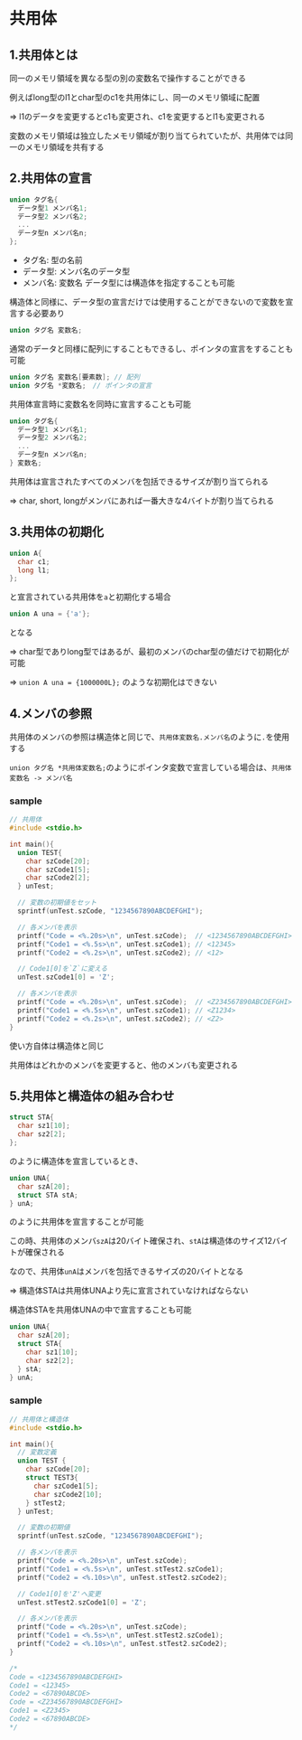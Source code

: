 # 共用体

## 1.共用体とは
同一のメモリ領域を異なる型の別の変数名で操作することができる

例えばlong型のl1とchar型のc1を共用体にし、同一のメモリ領域に配置

=> l1のデータを変更するとc1も変更され、c1を変更するとl1も変更される

変数のメモリ領域は独立したメモリ領域が割り当てられていたが、共用体では同一のメモリ領域を共有する

## 2.共用体の宣言
```c
union タグ名{
  データ型1 メンバ名1;
  データ型2 メンバ名2;
  ...
  データ型n メンバ名n;
};
```
- タグ名: 型の名前
- データ型: メンバ名のデータ型
- メンバ名: 変数名
データ型には構造体を指定することも可能

構造体と同様に、データ型の宣言だけでは使用することができないので変数を宣言する必要あり

```c
union タグ名 変数名;
```

通常のデータと同様に配列にすることもできるし、ポインタの宣言をすることも可能
```c
union タグ名 変数名[要素数]; // 配列
union タグ名 *変数名;　// ポインタの宣言
```

共用体宣言時に変数名を同時に宣言することも可能
```c
union タグ名{
  データ型1 メンバ名1;
  データ型2 メンバ名2;
  ...
  データ型n メンバ名n;
} 変数名;
```

共用体は宣言されたすべてのメンバを包括できるサイズが割り当てられる

=> char, short, longがメンバにあれば一番大きな4バイトが割り当てられる

## 3.共用体の初期化
```c
union A{
  char c1;
  long l1;
};
```
と宣言されている共用体を`a`と初期化する場合
```c
union A una = {'a'};
```
となる

=> char型でありlong型ではあるが、最初のメンバのchar型の値だけで初期化が可能

=> `union A una = {1000000L};` のような初期化はできない

## 4.メンバの参照
共用体のメンバの参照は構造体と同じで、`共用体変数名.メンバ名`のように`.`を使用する

`union タグ名 *共用体変数名;`のようにポインタ変数で宣言している場合は、`共用体変数名 -> メンバ名`

### sample
```c
// 共用体
#include <stdio.h>

int main(){
  union TEST{
    char szCode[20];
    char szCode1[5];
    char szCode2[2];
  } unTest;

  // 変数の初期値をセット
  sprintf(unTest.szCode, "1234567890ABCDEFGHI");

  // 各メンバを表示
  printf("Code = <%.20s>\n", unTest.szCode);  // <1234567890ABCDEFGHI>
  printf("Code1 = <%.5s>\n", unTest.szCode1); // <12345>
  printf("Code2 = <%.2s>\n", unTest.szCode2); // <12>

  // Code1[0]を`Z`に変える
  unTest.szCode1[0] = 'Z';

  // 各メンバを表示
  printf("Code = <%.20s>\n", unTest.szCode);  // <Z234567890ABCDEFGHI>
  printf("Code1 = <%.5s>\n", unTest.szCode1); // <Z1234>
  printf("Code2 = <%.2s>\n", unTest.szCode2); // <Z2>
}
```
使い方自体は構造体と同じ

共用体はどれかのメンバを変更すると、他のメンバも変更される

## 5.共用体と構造体の組み合わせ
```c
struct STA{
  char sz1[10];
  char sz2[2];
};
```
のように構造体を宣言しているとき、
```c
union UNA{
  char szA[20];
  struct STA stA;
} unA;
```
のように共用体を宣言することが可能

この時、共用体のメンバ`szA`は20バイト確保され、`stA`は構造体のサイズ12バイトが確保される

なので、共用体`unA`はメンバを包括できるサイズの20バイトとなる

=> 構造体STAは共用体UNAより先に宣言されていなければならない

構造体STAを共用体UNAの中で宣言することも可能
```c
union UNA{
  char szA[20];
  struct STA{
    char sz1[10];
    char sz2[2];
  } stA;
} unA;
```

### sample
```c
// 共用体と構造体
#include <stdio.h>

int main(){
  // 変数定義
  union TEST {
    char szCode[20];
    struct TEST3{
      char szCode1[5];
      char szCode2[10];
    } stTest2;
  } unTest;

  // 変数の初期値
  sprintf(unTest.szCode, "1234567890ABCDEFGHI");

  // 各メンバを表示
  printf("Code = <%.20s>\n", unTest.szCode);
  printf("Code1 = <%.5s>\n", unTest.stTest2.szCode1);
  printf("Code2 = <%.10s>\n", unTest.stTest2.szCode2);

  // Code1[0]を'Z'へ変更
  unTest.stTest2.szCode1[0] = 'Z';

  // 各メンバを表示
  printf("Code = <%.20s>\n", unTest.szCode);
  printf("Code1 = <%.5s>\n", unTest.stTest2.szCode1);
  printf("Code2 = <%.10s>\n", unTest.stTest2.szCode2);
}

/*
Code = <1234567890ABCDEFGHI>
Code1 = <12345>
Code2 = <67890ABCDE>
Code = <Z234567890ABCDEFGHI>
Code1 = <Z2345>
Code2 = <67890ABCDE>
*/
```

